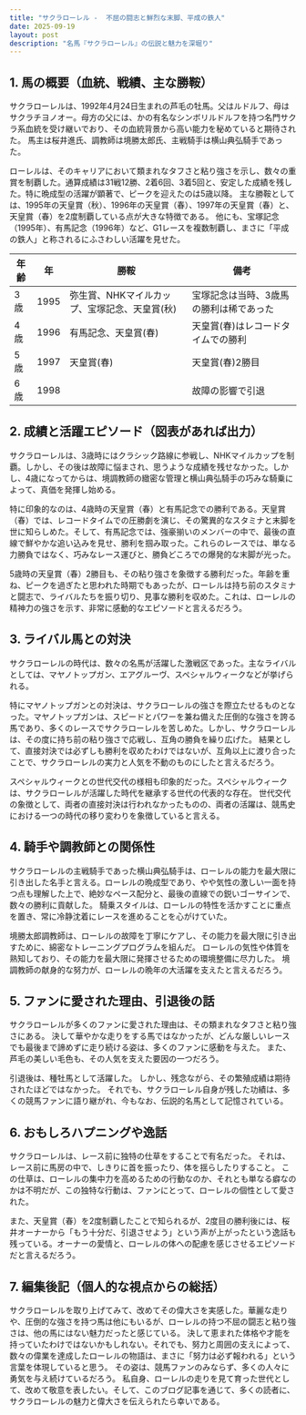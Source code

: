 ```yaml
---
title: "サクラローレル -  不屈の闘志と鮮烈な末脚、平成の鉄人"
date: 2025-09-19
layout: post
description: "名馬『サクラローレル』の伝説と魅力を深堀り"
---
```


## 1. 馬の概要（血統、戦績、主な勝鞍）

サクラローレルは、1992年4月24日生まれの芦毛の牡馬。父はルドルフ、母はサクラチヨノオー。母方の父には、かの有名なシンボリルドルフを持つ名門サクラ系血統を受け継いでおり、その血統背景から高い能力を秘めていると期待された。  馬主は桜井進氏、調教師は境勝太郎氏、主戦騎手は横山典弘騎手であった。

ローレルは、そのキャリアにおいて類まれなタフさと粘り強さを示し、数々の重賞を制覇した。通算成績は31戦12勝、2着6回、3着5回と、安定した成績を残した。特に晩成型の活躍が顕著で、ピークを迎えたのは5歳以降。  主な勝鞍としては、1995年の天皇賞（秋）、1996年の天皇賞（春）、1997年の天皇賞（春）と、天皇賞（春）を2度制覇している点が大きな特徴である。  他にも、宝塚記念（1995年）、有馬記念（1996年）など、G1レースを複数制覇し、まさに「平成の鉄人」と称されるにふさわしい活躍を見せた。

| 年齢 | 年 | 勝鞍                                   | 備考                                       |
|------|---|----------------------------------------|--------------------------------------------|
| 3歳   | 1995 | 弥生賞、NHKマイルカップ、宝塚記念、天皇賞(秋) | 宝塚記念は当時、3歳馬の勝利は稀であった |
| 4歳   | 1996 | 有馬記念、天皇賞(春)                   | 天皇賞(春)はレコードタイムでの勝利         |
| 5歳   | 1997 | 天皇賞(春)                               | 天皇賞(春)2勝目                           |
| 6歳   | 1998 |                                        | 故障の影響で引退                           |



## 2. 成績と活躍エピソード（図表があれば出力）

サクラローレルは、3歳時にはクラシック路線に参戦し、NHKマイルカップを制覇。しかし、その後は故障に悩まされ、思うような成績を残せなかった。しかし、4歳になってからは、境調教師の緻密な管理と横山典弘騎手の巧みな騎乗によって、真価を発揮し始める。

特に印象的なのは、4歳時の天皇賞（春）と有馬記念での勝利である。天皇賞（春）では、レコードタイムでの圧勝劇を演じ、その驚異的なスタミナと末脚を世に知らしめた。そして、有馬記念では、強豪揃いのメンバーの中で、最後の直線で鮮やかな追い込みを見せ、勝利を掴み取った。これらのレースでは、単なる力勝負ではなく、巧みなレース運びと、勝負どころでの爆発的な末脚が光った。

5歳時の天皇賞（春）2勝目も、その粘り強さを象徴する勝利だった。年齢を重ね、ピークを過ぎたと思われた時期でもあったが、ローレルは持ち前のスタミナと闘志で、ライバルたちを振り切り、見事な勝利を収めた。これは、ローレルの精神力の強さを示す、非常に感動的なエピソードと言えるだろう。


## 3. ライバル馬との対決

サクラローレルの時代は、数々の名馬が活躍した激戦区であった。主なライバルとしては、マヤノトップガン、エアグルーヴ、スペシャルウィークなどが挙げられる。

特にマヤノトップガンとの対決は、サクラローレルの強さを際立たせるものとなった。マヤノトップガンは、スピードとパワーを兼ね備えた圧倒的な強さを誇る馬であり、多くのレースでサクラローレルを苦しめた。しかし、サクラローレルは、その度に持ち前の粘り強さで応戦し、互角の勝負を繰り広げた。  結果として、直接対決では必ずしも勝利を収めたわけではないが、互角以上に渡り合ったことで、サクラローレルの実力と人気を不動のものにしたと言えるだろう。

スペシャルウィークとの世代交代の様相も印象的だった。スペシャルウィークは、サクラローレルが活躍した時代を継承する世代の代表的な存在。  世代交代の象徴として、両者の直接対決は行われなかったものの、両者の活躍は、競馬史における一つの時代の移り変わりを象徴していると言える。



## 4. 騎手や調教師との関係性

サクラローレルの主戦騎手であった横山典弘騎手は、ローレルの能力を最大限に引き出した名手と言える。ローレルの晩成型であり、やや気性の激しい一面を持つ点も理解した上で、絶妙なペース配分と、最後の直線での鋭いゴーサインで、数々の勝利に貢献した。  騎乗スタイルは、ローレルの特性を活かすことに重点を置き、常に冷静沈着にレースを進めることを心がけていた。

境勝太郎調教師は、ローレルの故障を丁寧にケアし、その能力を最大限に引き出すために、綿密なトレーニングプログラムを組んだ。  ローレルの気性や体質を熟知しており、その能力を最大限に発揮させるための環境整備に尽力した。  境調教師の献身的な努力が、ローレルの晩年の大活躍を支えたと言えるだろう。


## 5. ファンに愛された理由、引退後の話

サクラローレルが多くのファンに愛された理由は、その類まれなタフさと粘り強さにある。  決して華やかな走りをする馬ではなかったが、どんな厳しいレースでも最後まで諦めずに走り続ける姿は、多くのファンに感動を与えた。  また、芦毛の美しい毛色も、その人気を支えた要因の一つだろう。

引退後は、種牡馬として活躍した。  しかし、残念ながら、その繁殖成績は期待されたほどではなかった。  それでも、サクラローレル自身が残した功績は、多くの競馬ファンに語り継がれ、今もなお、伝説的名馬として記憶されている。


## 6. おもしろハプニングや逸話

サクラローレルは、レース前に独特の仕草をすることで有名だった。  それは、レース前に馬房の中で、しきりに首を振ったり、体を揺らしたりすること。  この仕草は、ローレルの集中力を高めるための行動なのか、それとも単なる癖なのかは不明だが、この独特な行動は、ファンにとって、ローレルの個性として愛された。

また、天皇賞（春）を2度制覇したことで知られるが、2度目の勝利後には、桜井オーナーから「もう十分だ、引退させよう」という声が上がったという逸話も残っている。オーナーの愛情と、ローレルの体への配慮を感じさせるエピソードだと言えるだろう。


## 7. 編集後記（個人的な視点からの総括）

サクラローレルを取り上げてみて、改めてその偉大さを実感した。華麗な走りや、圧倒的な強さを持つ馬は他にもいるが、ローレルの持つ不屈の闘志と粘り強さは、他の馬にはない魅力だったと感じている。  決して恵まれた体格や才能を持っていたわけではないかもしれない。それでも、努力と周囲の支えによって、数々の偉業を達成したローレルの物語は、まさに「努力は必ず報われる」という言葉を体現していると思う。  その姿は、競馬ファンのみならず、多くの人々に勇気を与え続けているだろう。  私自身、ローレルの走りを見て育った世代として、改めて敬意を表したい。そして、このブログ記事を通じて、多くの読者に、サクラローレルの魅力と偉大さを伝えられたら幸いである。
